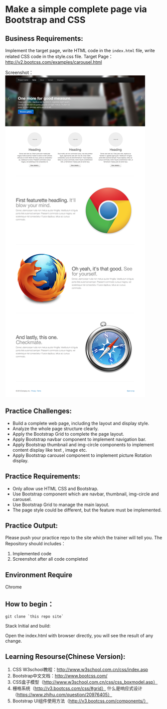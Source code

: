 # Make a simple complete page via Bootstrap and CSS
## Business Requirements:

Implement the target page, write HTML code in the `index.html` file, write related CSS code in the style.css file.
Target Page：http://v2.bootcss.com/examples/carousel.html

Screenshot：
![](./mockup.png)

## Practice Challenges:
* Build a complete web page, including the layout and display style.
* Analyze the whole page structure clearly.
* Apply the Bootstrap Grid to complete the page layout.
* Apply Bootstrap navbar component to implement navigation bar.
* Apply Bootstrap thumbnail and img-circle components to implement content display like text , image etc.
* Apply Bootstrap carousel component to implement picture Rotation display.

## Practice Requirements:

* Only allow use HTML CSS and Bootstrap.
* Use Bootstrap component which are navbar,  thumbnail, img-circle and carousel.
* Use Bootstrap Grid to manage the main layout.
* The page style could be different, but the feature must be implemented.

## Practice Output:
Please push your practice repo to the site which the trainer will tell you.
The Repository should includes：
1. Implemented code
2. Screenshot after all code completed

## Environment Require
Chrome

## How to begin：

```
git clone `this repo site`
```
Stack Initial and build:

Open the index.html with browser directly, you will see the result of any change.

## Learning Resourse(Chinese Version):
1. CSS W3school教程：http://www.w3school.com.cn/css/index.asp
2. Bootstrap中文文档：http://www.bootcss.com/
3. CSS盒子模型（http://www.w3school.com.cn/css/css_boxmodel.asp）
4. 栅格系统（http://v3.bootcss.com/css/#grid）
什么是响应式设计（https://www.zhihu.com/question/20976405）
5. Bootstrap UI组件使用方法（http://v3.bootcss.com/components/）